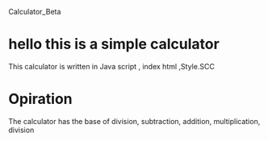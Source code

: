  Calculator_Beta






# hello this is a simple calculator

   This calculator is written in Java script , index html ,Style.SCC


# Opiration

The calculator has the base of division, subtraction, addition, multiplication, division

